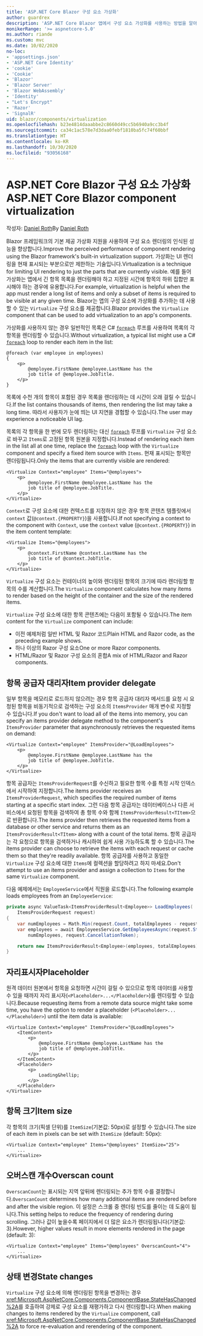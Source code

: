 ```yaml
---
title: 'ASP.NET Core Blazor 구성 요소 가상화'
author: guardrex
description: 'ASP.NET Core Blazor 앱에서 구성 요소 가상화를 사용하는 방법을 알아봅니다.'
monikerRange: '>= aspnetcore-5.0'
ms.author: riande
ms.custom: mvc
ms.date: 10/02/2020
no-loc:
- 'appsettings.json'
- 'ASP.NET Core Identity'
- 'cookie'
- 'Cookie'
- 'Blazor'
- 'Blazor Server'
- 'Blazor WebAssembly'
- 'Identity'
- "Let's Encrypt"
- 'Razor'
- 'SignalR'
uid: blazor/components/virtualization
ms.openlocfilehash: b23e4814daaabbe2c8660d49cc5b6940a9cc3b4f
ms.sourcegitcommit: ca34c1ac578e7d3daa0febf1810ba5fc74f60bbf
ms.translationtype: HT
ms.contentlocale: ko-KR
ms.lasthandoff: 10/30/2020
ms.locfileid: "93056168"
---
```

# <a name="aspnet-core-no-locblazor-component-virtualization"></a><span data-ttu-id="f0df7-103">ASP.NET Core Blazor 구성 요소 가상화</span><span class="sxs-lookup"><span data-stu-id="f0df7-103">ASP.NET Core Blazor component virtualization</span></span>

<span data-ttu-id="f0df7-104">작성자: [Daniel Roth](https://github.com/danroth27)</span><span class="sxs-lookup"><span data-stu-id="f0df7-104">By [Daniel Roth](https://github.com/danroth27)</span></span>

<span data-ttu-id="f0df7-105">Blazor 프레임워크의 기본 제공 가상화 지원을 사용하여 구성 요소 렌더링의 인식된 성능을 향상합니다.</span><span class="sxs-lookup"><span data-stu-id="f0df7-105">Improve the perceived performance of component rendering using the Blazor framework's built-in virtualization support.</span></span> <span data-ttu-id="f0df7-106">가상화는 UI 렌더링을 현재 표시되는 부분으로만 제한하는 기술입니다.</span><span class="sxs-lookup"><span data-stu-id="f0df7-106">Virtualization is a technique for limiting UI rendering to just the parts that are currently visible.</span></span> <span data-ttu-id="f0df7-107">예를 들어 가상화는 앱에서 긴 항목 목록을 렌더링해야 하고 지정된 시간에 항목의 하위 집합만 표시해야 하는 경우에 유용합니다.</span><span class="sxs-lookup"><span data-stu-id="f0df7-107">For example, virtualization is helpful when the app must render a long list of items and only a subset of items is required to be visible at any given time.</span></span> <span data-ttu-id="f0df7-108">Blazor는 앱의 구성 요소에 가상화를 추가하는 데 사용할 수 있는 `Virtualize` 구성 요소를 제공합니다.</span><span class="sxs-lookup"><span data-stu-id="f0df7-108">Blazor provides the `Virtualize` component that can be used to add virtualization to an app's components.</span></span>

<span data-ttu-id="f0df7-109">가상화를 사용하지 않는 경우 일반적인 목록은 C# [`foreach`](/dotnet/csharp/language-reference/keywords/foreach-in) 루프를 사용하여 목록의 각 항목을 렌더링할 수 있습니다.</span><span class="sxs-lookup"><span data-stu-id="f0df7-109">Without virtualization, a typical list might use a C# [`foreach`](/dotnet/csharp/language-reference/keywords/foreach-in) loop to render each item in the list:</span></span>

```razor
@foreach (var employee in employees)
{
    <p>
        @employee.FirstName @employee.LastName has the 
        job title of @employee.JobTitle.
    </p>
}
```

<span data-ttu-id="f0df7-110">목록에 수천 개의 항목이 포함된 경우 목록을 렌더링하는 데 시간이 오래 걸릴 수 있습니다.</span><span class="sxs-lookup"><span data-stu-id="f0df7-110">If the list contains thousands of items, then rendering the list may take a long time.</span></span> <span data-ttu-id="f0df7-111">따라서 사용자가 눈에 띄는 UI 지연을 경험할 수 있습니다.</span><span class="sxs-lookup"><span data-stu-id="f0df7-111">The user may experience a noticeable UI lag.</span></span>

<span data-ttu-id="f0df7-112">목록의 각 항목을 한 번에 모두 렌더링하는 대신 [`foreach`](/dotnet/csharp/language-reference/keywords/foreach-in) 루프를 `Virtualize` 구성 요소로 바꾸고 `Items`로 고정된 항목 원본을 지정합니다.</span><span class="sxs-lookup"><span data-stu-id="f0df7-112">Instead of rendering each item in the list all at one time, replace the [`foreach`](/dotnet/csharp/language-reference/keywords/foreach-in) loop with the `Virtualize` component and specify a fixed item source with `Items`.</span></span> <span data-ttu-id="f0df7-113">현재 표시되는 항목만 렌더링됩니다.</span><span class="sxs-lookup"><span data-stu-id="f0df7-113">Only the items that are currently visible are rendered:</span></span>

```razor
<Virtualize Context="employee" Items="@employees">
    <p>
        @employee.FirstName @employee.LastName has the 
        job title of @employee.JobTitle.
    </p>
</Virtualize>
```

<span data-ttu-id="f0df7-114">`Context`로 구성 요소에 대한 컨텍스트를 지정하지 않은 경우 항목 콘텐츠 템플릿에서 `context` 값(`@context.{PROPERTY}`)을 사용합니다.</span><span class="sxs-lookup"><span data-stu-id="f0df7-114">If not specifying a context to the component with `Context`, use the `context` value (`@context.{PROPERTY}`) in the item content template:</span></span>

```razor
<Virtualize Items="@employees">
    <p>
        @context.FirstName @context.LastName has the 
        job title of @context.JobTitle.
    </p>
</Virtualize>
```

<span data-ttu-id="f0df7-115">`Virtualize` 구성 요소는 컨테이너의 높이와 렌더링된 항목의 크기에 따라 렌더링할 항목의 수를 계산합니다.</span><span class="sxs-lookup"><span data-stu-id="f0df7-115">The `Virtualize` component calculates how many items to render based on the height of the container and the size of the rendered items.</span></span>

<span data-ttu-id="f0df7-116">`Virtualize` 구성 요소에 대한 항목 콘텐츠에는 다음이 포함될 수 있습니다.</span><span class="sxs-lookup"><span data-stu-id="f0df7-116">The item content for the `Virtualize` component can include:</span></span>

* <span data-ttu-id="f0df7-117">이전 예제처럼 일반 HTML 및 Razor 코드</span><span class="sxs-lookup"><span data-stu-id="f0df7-117">Plain HTML and Razor code, as the preceding example shows.</span></span>
* <span data-ttu-id="f0df7-118">하나 이상의 Razor 구성 요소</span><span class="sxs-lookup"><span data-stu-id="f0df7-118">One or more Razor components.</span></span>
* <span data-ttu-id="f0df7-119">HTML/Razor 및 Razor 구성 요소의 혼합</span><span class="sxs-lookup"><span data-stu-id="f0df7-119">A mix of HTML/Razor and Razor components.</span></span>

## <a name="item-provider-delegate"></a><span data-ttu-id="f0df7-120">항목 공급자 대리자</span><span class="sxs-lookup"><span data-stu-id="f0df7-120">Item provider delegate</span></span>

<span data-ttu-id="f0df7-121">일부 항목을 메모리로 로드하지 않으려는 경우 항목 공급자 대리자 메서드를 요청 시 요청된 항목을 비동기적으로 검색하는 구성 요소의 `ItemsProvider` 매개 변수로 지정할 수 있습니다.</span><span class="sxs-lookup"><span data-stu-id="f0df7-121">If you don't want to load all of the items into memory, you can specify an items provider delegate method to the component's `ItemsProvider` parameter that asynchronously retrieves the requested items on demand:</span></span>

```razor
<Virtualize Context="employee" ItemsProvider="@LoadEmployees">
    <p>
        @employee.FirstName @employee.LastName has the 
        job title of @employee.JobTitle.
    </p>
</Virtualize>
```

<span data-ttu-id="f0df7-122">항목 공급자는 `ItemsProviderRequest`를 수신하고 필요한 항목 수를 특정 시작 인덱스에서 시작하여 지정합니다.</span><span class="sxs-lookup"><span data-stu-id="f0df7-122">The items provider receives an `ItemsProviderRequest`, which specifies the required number of items starting at a specific start index.</span></span> <span data-ttu-id="f0df7-123">그런 다음 항목 공급자는 데이터베이스나 다른 서비스에서 요청된 항목을 검색하여 총 항목 수와 함께 `ItemsProviderResult<TItem>`으로 반환합니다.</span><span class="sxs-lookup"><span data-stu-id="f0df7-123">The items provider then retrieves the requested items from a database or other service and returns them as an `ItemsProviderResult<TItem>` along with a count of the total items.</span></span> <span data-ttu-id="f0df7-124">항목 공급자는 각 요청으로 항목을 검색하거나 캐시하여 쉽게 사용 가능하도록 할 수 있습니다.</span><span class="sxs-lookup"><span data-stu-id="f0df7-124">The items provider can choose to retrieve the items with each request or cache them so that they're readily available.</span></span> <span data-ttu-id="f0df7-125">항목 공급자를 사용하고 동일한 `Virtualize` 구성 요소에 대한 `Items`에 컬렉션을 할당하려고 하지 마세요.</span><span class="sxs-lookup"><span data-stu-id="f0df7-125">Don't attempt to use an items provider and assign a collection to `Items` for the same `Virtualize` component.</span></span>

<span data-ttu-id="f0df7-126">다음 예제에서는 `EmployeeService`에서 직원을 로드합니다.</span><span class="sxs-lookup"><span data-stu-id="f0df7-126">The following example loads employees from an `EmployeeService`:</span></span>

```csharp
private async ValueTask<ItemsProviderResult<Employee>> LoadEmployees(
    ItemsProviderRequest request)
{
    var numEmployees = Math.Min(request.Count, totalEmployees - request.StartIndex);
    var employees = await EmployeesService.GetEmployeesAsync(request.StartIndex, 
        numEmployees, request.CancellationToken);

    return new ItemsProviderResult<Employee>(employees, totalEmployees);
}
```

## <a name="placeholder"></a><span data-ttu-id="f0df7-127">자리표시자</span><span class="sxs-lookup"><span data-stu-id="f0df7-127">Placeholder</span></span>

<span data-ttu-id="f0df7-128">원격 데이터 원본에서 항목을 요청하면 시간이 걸릴 수 있으므로 항목 데이터를 사용할 수 있을 때까지 자리 표시자(`<Placeholder>...</Placeholder>`)를 렌더링할 수 있습니다.</span><span class="sxs-lookup"><span data-stu-id="f0df7-128">Because requesting items from a remote data source might take some time, you have the option to render a placeholder (`<Placeholder>...</Placeholder>`) until the item data is available:</span></span>

```razor
<Virtualize Context="employee" ItemsProvider="@LoadEmployees">
    <ItemContent>
        <p>
            @employee.FirstName @employee.LastName has the 
            job title of @employee.JobTitle.
        </p>
    </ItemContent>
    <Placeholder>
        <p>
            Loading&hellip;
        </p>
    </Placeholder>
</Virtualize>
```

## <a name="item-size"></a><span data-ttu-id="f0df7-129">항목 크기</span><span class="sxs-lookup"><span data-stu-id="f0df7-129">Item size</span></span>

<span data-ttu-id="f0df7-130">각 항목의 크기(픽셀 단위)를 `ItemSize`(기본값: 50px)로 설정할 수 있습니다.</span><span class="sxs-lookup"><span data-stu-id="f0df7-130">The size of each item in pixels can be set with `ItemSize` (default: 50px):</span></span>

```razor
<Virtualize Context="employee" Items="@employees" ItemSize="25">
    ...
</Virtualize>
```

## <a name="overscan-count"></a><span data-ttu-id="f0df7-131">오버스캔 개수</span><span class="sxs-lookup"><span data-stu-id="f0df7-131">Overscan count</span></span>

<span data-ttu-id="f0df7-132">`OverscanCount`는 표시되는 지역 앞뒤에 렌더링되는 추가 항목 수를 결정합니다.</span><span class="sxs-lookup"><span data-stu-id="f0df7-132">`OverscanCount` determines how many additional items are rendered before and after the visible region.</span></span> <span data-ttu-id="f0df7-133">이 설정은 스크롤 중 렌더링 빈도를 줄이는 데 도움이 됩니다.</span><span class="sxs-lookup"><span data-stu-id="f0df7-133">This setting helps to reduce the frequency of rendering during scrolling.</span></span> <span data-ttu-id="f0df7-134">그러나 값이 높을수록 페이지에서 더 많은 요소가 렌더링됩니다(기본값: 3).</span><span class="sxs-lookup"><span data-stu-id="f0df7-134">However, higher values result in more elements rendered in the page (default: 3):</span></span>

```razor
<Virtualize Context="employee" Items="@employees" OverscanCount="4">
    ...
</Virtualize>
```

## <a name="state-changes"></a><span data-ttu-id="f0df7-135">상태 변경</span><span class="sxs-lookup"><span data-stu-id="f0df7-135">State changes</span></span>

<span data-ttu-id="f0df7-136">`Virtualize` 구성 요소에 의해 렌더링된 항목을 변경하는 경우 <xref:Microsoft.AspNetCore.Components.ComponentBase.StateHasChanged%2A>를 호출하여 강제로 구성 요소를 재평가하고 다시 렌더링합니다.</span><span class="sxs-lookup"><span data-stu-id="f0df7-136">When making changes to items rendered by the `Virtualize` component, call <xref:Microsoft.AspNetCore.Components.ComponentBase.StateHasChanged%2A> to force re-evaluation and rerendering of the component.</span></span>
